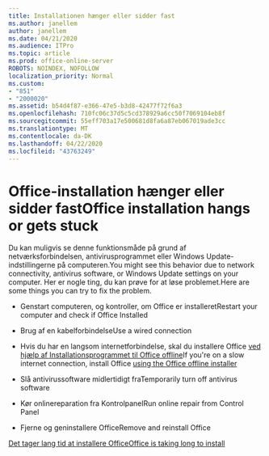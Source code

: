 ```yaml
---
title: Installationen hænger eller sidder fast
ms.author: janellem
author: janellem
ms.date: 04/21/2020
ms.audience: ITPro
ms.topic: article
ms.prod: office-online-server
ROBOTS: NOINDEX, NOFOLLOW
localization_priority: Normal
ms.custom:
- "851"
- "2000020"
ms.assetid: b54d4f87-e366-47e5-b3d8-42477f72f6a3
ms.openlocfilehash: 710fc06c37d5c5cd378929a6cc50f7069104eb8f
ms.sourcegitcommit: 55eff703a17e500681d8fa6a87eb067019ade3cc
ms.translationtype: MT
ms.contentlocale: da-DK
ms.lasthandoff: 04/22/2020
ms.locfileid: "43763249"
---
```

# <a name="office-installation-hangs-or-gets-stuck"></a><span data-ttu-id="44f9d-102">Office-installation hænger eller sidder fast</span><span class="sxs-lookup"><span data-stu-id="44f9d-102">Office installation hangs or gets stuck</span></span>

<span data-ttu-id="44f9d-103">Du kan muligvis se denne funktionsmåde på grund af netværksforbindelsen, antivirusprogrammet eller Windows Update-indstillingerne på computeren.</span><span class="sxs-lookup"><span data-stu-id="44f9d-103">You might see this behavior due to network connectivity, antivirus software, or Windows Update settings on your computer.</span></span> <span data-ttu-id="44f9d-104">Her er nogle ting, du kan prøve for at løse problemet.</span><span class="sxs-lookup"><span data-stu-id="44f9d-104">Here are some things you can try to fix the problem.</span></span>
  
- <span data-ttu-id="44f9d-105">Genstart computeren, og kontroller, om Office er installeret</span><span class="sxs-lookup"><span data-stu-id="44f9d-105">Restart your computer and check if Office Installed</span></span>

- <span data-ttu-id="44f9d-106">Brug af en kabelforbindelse</span><span class="sxs-lookup"><span data-stu-id="44f9d-106">Use a wired connection</span></span>

- <span data-ttu-id="44f9d-107">Hvis du har en langsom internetforbindelse, skal du installere Office [ved hjælp af Installationsprogrammet til Office offline](https://support.office.com/article/f0a85fe7-118f-41cb-a791-d59cef96ad1c?wt.mc_id=Alchemy_ClientDIA)</span><span class="sxs-lookup"><span data-stu-id="44f9d-107">If you're on a slow internet connection, install Office [using the Office offline installer](https://support.office.com/article/f0a85fe7-118f-41cb-a791-d59cef96ad1c?wt.mc_id=Alchemy_ClientDIA)</span></span>

- <span data-ttu-id="44f9d-108">Slå antivirussoftware midlertidigt fra</span><span class="sxs-lookup"><span data-stu-id="44f9d-108">Temporarily turn off antivirus software</span></span>

- <span data-ttu-id="44f9d-109">Kør onlinereparation fra Kontrolpanel</span><span class="sxs-lookup"><span data-stu-id="44f9d-109">Run online repair from Control Panel</span></span>

- <span data-ttu-id="44f9d-110">Fjerne og geninstallere Office</span><span class="sxs-lookup"><span data-stu-id="44f9d-110">Remove and reinstall Office</span></span>

[<span data-ttu-id="44f9d-111">Det tager lang tid at installere Office</span><span class="sxs-lookup"><span data-stu-id="44f9d-111">Office is taking long to install</span></span>](https://support.office.com/article/0f09f357-3fef-42a6-b8aa-cef4c6c44bdf?wt.mc_id=Alchemy_ClientDIA)
  